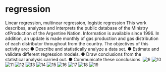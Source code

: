 # regression
Linear regression, multinear regression, logistic regression
This work describes, analyzes and interprets the public database of the Ministry ofProduction of the Argentine Nation.
Information is available since 1996. In addition, an update is made monthly of gas production and gas distribution of each distributor throughout from the country.
The objectives of this activity are:
● Describe and statistically analyze a data set.
● Estimate and validate different regression models.
● Draw conclusions from the statistical analysis carried out.
● Communicate these conclusions.
![9](https://github.com/marielabvargas/regression/assets/1233695/6207e500-3046-4210-aec9-bc3317434e1e)
![10](https://github.com/marielabvargas/regression/assets/1233695/7f252d4a-a8de-483e-9381-7d8ce99e2462)
![11](https://github.com/marielabvargas/regression/assets/1233695/a638f345-7a5e-46b4-95bc-ee2f6623868f)
![12](https://github.com/marielabvargas/regression/assets/1233695/142cd5e5-7a04-435f-a2e7-c2404805474b)
![13](https://github.com/marielabvargas/regression/assets/1233695/06de2611-8b34-4b22-a33f-8c6f4cb9ff5a)
![14](https://github.com/marielabvargas/regression/assets/1233695/b7346354-b68c-4295-b779-9a1986195340)
![15](https://github.com/marielabvargas/regression/assets/1233695/84274c53-b988-49b4-bdf6-dee0123e4862)
![16](https://github.com/marielabvargas/regression/assets/1233695/aee51d9f-7b0a-4c4c-aa90-7d4411160e8b)
![17](https://github.com/marielabvargas/regression/assets/1233695/e960059f-d525-4143-b87b-dd938587de69)
![18](https://github.com/marielabvargas/regression/assets/1233695/259b948e-97b7-485c-9c6c-9519f6c52d01)
![19](https://github.com/marielabvargas/regression/assets/1233695/c93012fc-c91d-49a0-a649-7bafe4d5cb60)
